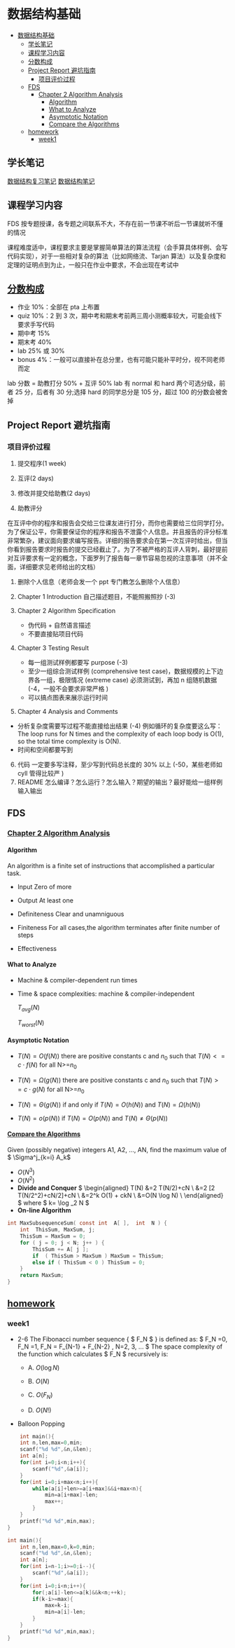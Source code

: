 # 数据结构基础

<!-- @import "[TOC]" {cmd="toc" depthFrom=1 depthTo=6 orderedList=false} -->

<!-- code_chunk_output -->

- [数据结构基础](#数据结构基础)
  - [学长笔记](#学长笔记)
  - [课程学习内容](#课程学习内容)
  - [分数构成](#分数构成0ppt)
  - [Project Report 避坑指南](#project-report-避坑指南)
    - [项目评价过程](#项目评价过程)
  - [FDS](#fds)
    - [Chapter 2 Algorithm Analysis](#chapter-2-algorithm-analysis1appt)
      - [Algorithm](#algorithm)
      - [What to Analyze](#what-to-analyze)
      - [Asymptotic Notation](#asymptotic-notation)
      - [Compare the Algorithms](#compare-the-algorithms1bppt)
  - [homework](#homeworkhttpspintiacnproblem-setsdashboard)
    - [week1](#week1)

<!-- /code_chunk_output -->

## 学长笔记

[数据结构复习笔记](https://note.tonycrane.cc/cs/algorithm/ds/)
[数据结构笔记](https://note.starlightxyy.cn/College%20Courses/%E5%A4%A7%E4%BA%8C%E7%A7%8B%E5%86%AC%E7%AC%94%E8%AE%B0/FDS/)

## 课程学习内容

FDS 按专题授课，各专题之间联系不大，不存在前一节课不听后一节课就听不懂的情况

课程难度适中，课程要求主要是掌握简单算法的算法流程（会手算具体样例、会写代码实现），对于一些相对复杂的算法（比如网络流、Tarjan 算法）以及复杂度和定理的证明点到为止，一般只在作业中要求，不会出现在考试中

## [分数构成](0.ppt)

- 作业 10%：全部在 pta 上布置
- quiz 10%：2 到 3 次，期中考和期末考前两三周小测概率较大，可能会线下要求手写代码
- 期中考 15%
- 期末考 40%
- lab 25% 或 30%
- bonus 4%：一般可以直接补在总分里，也有可能只能补平时分，视不同老师而定

lab 分数 = 助教打分 50% + 互评 50%
lab 有 normal 和 hard 两个可选分级，前者 25 分，后者有 30 分;选择 hard 的同学总分是 105 分，超过 100 的分数会被舍掉

## Project Report 避坑指南

### 项目评价过程

1. 提交程序(1 week)

2. 互评(2 days)
3. 修改并提交给助教(2 days)
4. 助教评分

在互评中你的程序和报告会交给三位课友进行打分，而你也需要给三位同学打分。为了保证公平，你需要保证你的程序和报告不泄露个人信息。并且报告的评分标准非常繁杂，建议面向要求编写报告。详细的报告要求会在第一次互评时给出，但当你看到报告要求时报告的提交已经截止了。为了不被严格的互评人背刺，最好提前对互评要求有一定的概念，下面罗列了报告每一章节容易忽视的注意事项（并不全面，详细要求见老师给出的文档）

1. 删除个人信息（老师会发一个 ppt 专门教怎么删除个人信息）

2. Chapter 1 Introduction
自己描述题目，不能照搬照抄 (-3)
3. Chapter 2 Algorithm Specification
    - 伪代码 + 自然语言描述
    - 不要直接贴项目代码
4. Chapter 3 Testing Result
    - 每一组测试样例都要写 purpose (-3)
    - 至少一组综合测试样例 (comprehensive test case)，数据规模的上下边界各一组，极限情况 (extreme case) 必须测试到，再加 n 组随机数据 (-4，一般不会要求非常严格 )
    - 可以搞点图表来展示运行时间
5. Chapter 4 Analysis and Comments

- 分析复杂度需要写过程不能直接给出结果 (-4)
例如循环的复杂度要这么写：The loop runs for N times and the complexity of each loop body is O(1), so the total time complexity is O(N).
- 时间和空间都要写到

6. 代码
一定要多写注释，至少写到代码总长度的 30% 以上 (-50，某些老师如 cyll 管得比较严 )
7. README
怎么编译？怎么运行？怎么输入？期望的输出？最好能给一组样例输入输出

## FDS

### [Chapter 2 Algorithm Analysis](1a.ppt)

#### Algorithm

An algorithm is a finite set of instructions that accomplished a particular task.

- Input
Zero of more

- Output
At least one
- Definiteness
Clear and unamniguous
- Finiteness
For all cases,the algorithm terminates after finite number of steps
- Effectiveness

#### What to Analyze

- Machine & compiler-dependent run times

- Time & space complexities: machine & compiler-independent

    $T_{avg}(N)$

    $T_{worst}(N)$

#### Asymptotic Notation

- $T(N)=O(f(N))$
there are positive constants c and $n_0$ such that $T(N)<=c \cdot f(N)$ for all N>=$n_0$

- $T(N)=\Omega(g(N))$
there are positive constants c and $n_0$ such that $T(N)>=c \cdot g(N)$ for all N>=$n_0$

- $T(N)=\Theta(g(N))$
if and only if $T(N)=O(h(N))$ and $T(N)=\Omega(h(N))$

- $T(N)=o(p(N))$
if $T(N)=O(p(N))$ and $T(N) \neq \Theta(p(N))$

#### [Compare the Algorithms](1b.ppt)

Given (possibly negative) integers A1, A2, …, AN, find the maximum value of $ \Sigma^j_{k=i} A_k$

- $O(N^3)$
- $O(N^2)$
- <strong> Divide and Conquer</strong>
    $
    \begin{aligned}
    T(N) &=2 T(N/2)+cN \\
    &=2 [2 T(N/2^2)+cN/2]+cN \\
    &=2^k O(1) + ckN \\
    &=O(N \log N) \\
    \end{aligned}
    $
    where $ k= \log _2 N $
- <strong> On-line Algorithm</strong>

```c
int MaxSubsequenceSum( const int  A[ ],  int  N ) {
    int  ThisSum, MaxSum, j; 
    ThisSum = MaxSum = 0; 
    for ( j = 0; j < N; j++ ) { 
        ThisSum += A[ j ]; 
        if  ( ThisSum > MaxSum ) MaxSum = ThisSum; 
        else if ( ThisSum < 0 ) ThisSum = 0;
    }  
    return MaxSum; 
} 

```

## [homework](https://pintia.cn/problem-sets/dashboard)

### week1

- 2-6
The Fibonacci number sequence { $ F_N $ } is defined as:  $ F_N =0, F_N =1, F_N = F_{N-1} + F_{N-2} , N=2, 3, ... $ The space complexity of the function which calculates $ F_N $ recursively is:

  - A. $O(\log N)$

  - B. $O(N)$

  - C. $O(F_N)$

  - D. $O(N!)$

- Balloon Popping

```c
    int main(){
    int n,len,max=0,min;
    scanf("%d %d",&n,&len);
    int a[n];
    for(int i=0;i<n;i++){
        scanf("%d",&a[i]);
    }
    for(int i=0;i+max<n;i++){
        while(a[i]+len>=a[i+max]&&i+max<n){
            min=a[i+max]-len;
            max++;
        }
    }
    printf("%d %d",min,max);
}

```

```c
int main(){
    int n,len,max=0,k=0,min;
    scanf("%d %d",&n,&len);
    int a[n];
    for(int i=n-1;i>=0;i--){
        scanf("%d",&a[i]);
    }
    for(int i=0;i<n;i++){
        for(;a[i]-len<=a[k]&&k<n;++k);
        if(k-i>=max){
            max=k-i;
            min=a[i]-len;
        }
    }
    printf("%d %d",min,max);
}
```
